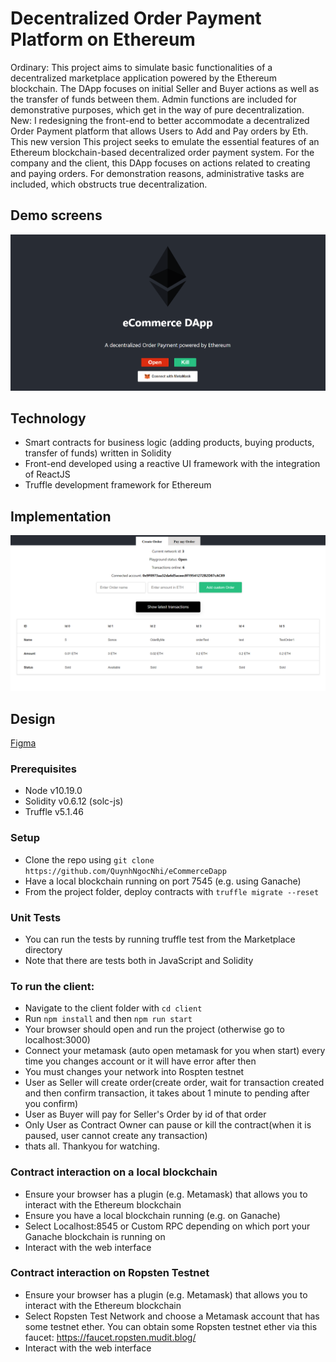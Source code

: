 # Decentralized Order Payment Platform on Ethereum
Ordinary:
This project aims to simulate basic functionalities of a decentralized marketplace application powered by the Ethereum blockchain. 
The DApp focuses on initial Seller and Buyer actions as well as the transfer of funds between them. Admin functions are included for demonstrative purposes, which get in the way of pure decentralization.
New:
I redesigning the front-end to better accommodate a decentralized Order Payment platform that allows Users to Add and Pay orders by Eth.
This new version 
This project seeks to emulate the essential features of an Ethereum blockchain-based decentralized order payment system.
For the company and the client, this DApp focuses on actions related to creating and paying orders. For demonstration reasons, administrative tasks are included, which obstructs true decentralization.

## Demo screens
![Logo](./client//public/demo1.png)

## Technology

- Smart contracts for business logic (adding products, buying products, transfer of funds) written in Solidity
- Front-end developed using a reactive UI framework with the integration of ReactJS
- Truffle development framework for Ethereum

## Implementation
![Logo](./client//public/demo2.png)

## Design

[Figma](https://www.figma.com/community/file/1125969377350002819)

### Prerequisites

- Node v10.19.0
- Solidity v0.6.12 (solc-js)
- Truffle v5.1.46

### Setup
- Clone the repo using `git clone https://github.com/QuynhNgocNhi/eCommerceDapp`
- Have a local blockchain running on port 7545 (e.g. using Ganache)
- From the project folder, deploy contracts with `truffle migrate --reset`

### Unit Tests
- You can run the tests by running truffle test from the Marketplace directory
- Note that there are tests both in JavaScript and Solidity

### To run the client:
- Navigate to the client folder with `cd client`
- Run `npm install` and then `npm run start`
- Your browser should open and run the project (otherwise go to localhost:3000)
- Connect your metamask (auto open metamask for you when start) every time you changes account or it will have error after then
- You must changes your network into Rospten testnet
- User as Seller will create order(create order, wait for transaction created and then confirm transaction, it takes about 1 minute to pending after you confirm)
- User as Buyer will pay for Seller's Order by id of that order
- Only User as Contract Owner can pause or kill the contract(when it is paused, user cannot create any transaction)
- thats all.
Thankyou for watching.
### Contract interaction on a local blockchain
- Ensure your browser has a plugin (e.g. Metamask) that allows you to interact with the Ethereum blockchain
- Ensure you have a local blockchain running (e.g. on Ganache)
- Select Localhost:8545 or Custom RPC depending on which port your Ganache blockchain is running on
- Interact with the web interface

### Contract interaction on Ropsten Testnet
- Ensure your browser has a plugin (e.g. Metamask) that allows you to interact with the Ethereum blockchain
- Select Ropsten Test Network and choose a Metamask account that has some testnet ether. You can obtain some Ropsten testnet ether via this faucet: https://faucet.ropsten.mudit.blog/
- Interact with the web interface

